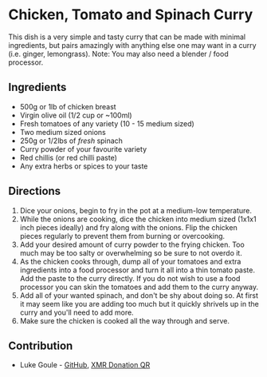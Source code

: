 # Chicken, Tomato and Spinach Curry

This dish is a very simple and tasty curry that can be made with minimal ingredients, but pairs amazingly with anything else one may want in a curry (i.e. ginger, lemongrass).
Note: You may also need a blender / food processor.

## Ingredients

- 500g or 1lb of chicken breast
- Virgin olive oil (1/2 cup or ~100ml)
- Fresh tomatoes of any variety (10 - 15 medium sized)
- Two medium sized onions
- 250g or 1/2lbs of *fresh* spinach
- Curry powder of your favourite variety
- Red chillis (or red chilli paste)
- Any extra herbs or spices to your taste

## Directions

1. Dice your onions, begin to fry in the pot at a medium-low temperature.
2. While the onions are cooking, dice the chicken into medium sized (1x1x1 inch pieces ideally) and fry along with the onions. Flip the chicken pieces regularly to prevent them from burning or overcooking.
3. Add your desired amount of curry powder to the frying chicken. Too much may be too salty or overwhelming so be sure to not overdo it.
4. As the chicken cooks through, dump all of your tomatoes and extra ingredients into a food processor and turn it all into a thin tomato paste. Add the paste to the curry directly. If you do not wish to use a food processor you can skin the tomatoes and add them to the curry anyway.
5. Add all of your wanted spinach, and don't be shy about doing so. At first it may seem like you are adding too much but it quickly shrivels up in the curry and you'll need to add more.
6. Make sure the chicken is cooked all the way through and serve.

## Contribution

- Luke Goule - [GitHub](https://github.com/LukeGoule), [XMR Donation QR](https://ergine.cc/xmr.png)
